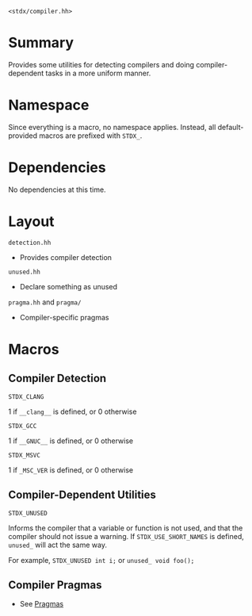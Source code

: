`<stdx/compiler.hh>`

Summary
=

Provides some utilities for detecting compilers and doing compiler-dependent tasks in a more uniform manner.

Namespace
=

Since everything is a macro, no namespace applies. Instead, all default-provided macros are prefixed with `STDX_`.   
    
Dependencies
=

No dependencies at this time.

Layout
=

`detection.hh`

- Provides compiler detection
  
`unused.hh` 

- Declare something as unused  


`pragma.hh` and `pragma/` 

- Compiler-specific pragmas

Macros
=

Compiler Detection
-

    STDX_CLANG

1 if `__clang__` is defined, or 0 otherwise

    STDX_GCC

1 if `__GNUC__` is defined, or 0 otherwise

    STDX_MSVC

1 if `_MSC_VER` is defined, or 0 otherwise

Compiler-Dependent Utilities
-

    STDX_UNUSED

Informs the compiler that a variable or function is not used, and that the compiler should not issue a warning. If `STDX_USE_SHORT_NAMES` is defined, `unused_` will act the same way.

For example, `STDX_UNUSED int i;` or `unused_ void foo();`

Compiler Pragmas
-

- See [Pragmas](pragma/pragma.md)
  